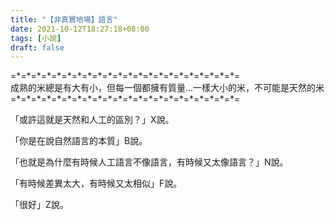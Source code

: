 ```yaml
---
title: "【非真實地場】語言"
date: 2021-10-12T18:27:18+08:00
tags: [小說]
draft: false
---
```


=\*=\*=\*=\*=\*=\*=\*=\*=\*=\*=\*=\*=\*=\*=\*=\*=\*=\*=\*=\*=\*=\*=  
成熟的米總是有大有小，但每一個都擁有質量...一樣大小的米，不可能是天然的米    
=\*=\*=\*=\*=\*=\*=\*=\*=\*=\*=\*=\*=\*=\*=\*=\*=\*=\*=\*=\*=\*=\*=  

「或許這就是天然和人工的區別？」X說。

「你是在說自然語言的本質」B說。  

「也就是為什麼有時候人工語言不像語言，有時候又太像語言？」N說。  

「有時候差異太大，有時候又太相似」F說。  

「很好」Z說。  